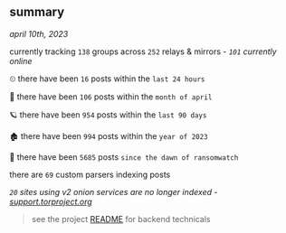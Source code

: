 
## summary
_april 10th, 2023_

currently tracking `138` groups across `252` relays & mirrors - _`101` currently online_

⏲ there have been `16` posts within the `last 24 hours`

🦈 there have been `106` posts within the `month of april`

🪐 there have been `954` posts within the `last 90 days`

🏚 there have been `994` posts within the `year of 2023`

🦕 there have been `5685` posts `since the dawn of ransomwatch`

there are `69` custom parsers indexing posts

_`20` sites using v2 onion services are no longer indexed - [support.torproject.org](https://support.torproject.org/onionservices/v2-deprecation/)_

> see the project [README](https://github.com/joshhighet/ransomwatch#ransomwatch--) for backend technicals
